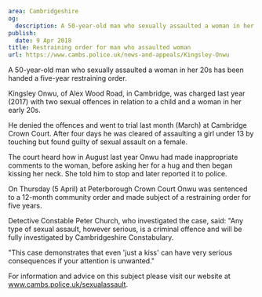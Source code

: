 ```yaml
area: Cambridgeshire
og:
  description: A 50-year-old man who sexually assaulted a woman in her 20s has been handed a five-year restraining order.
publish:
  date: 9 Apr 2018
title: Restraining order for man who assaulted woman
url: https://www.cambs.police.uk/news-and-appeals/Kingsley-Onwu
```

A 50-year-old man who sexually assaulted a woman in her 20s has been handed a five-year restraining order.

Kingsley Onwu, of Alex Wood Road, in Cambridge, was charged last year (2017) with two sexual offences in relation to a child and a woman in her early 20s.

He denied the offences and went to trial last month (March) at Cambridge Crown Court. After four days he was cleared of assaulting a girl under 13 by touching but found guilty of sexual assault on a female.

The court heard how in August last year Onwu had made inappropriate comments to the woman, before asking her for a hug and then began kissing her neck. She told him to stop and later reported it to police.

On Thursday (5 April) at Peterborough Crown Court Onwu was sentenced to a 12-month community order and made subject of a restraining order for five years.

Detective Constable Peter Church, who investigated the case, said: "Any type of sexual assault, however serious, is a criminal offence and will be fully investigated by Cambridgeshire Constabulary.

"This case demonstrates that even 'just a kiss' can have very serious consequences if your attention is unwanted."

For information and advice on this subject please visit our website at www.cambs.police.uk/sexualassault.
